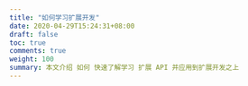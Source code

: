 ```yaml
---
title: "如何学习扩展开发"
date: 2020-04-29T15:24:31+08:00
draft: false
toc: true
comments: true
weight: 100
summary: 本文介绍 如何 快速了解学习 扩展 API 并应用到扩展开发之上
---
```

